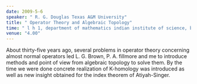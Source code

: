 ```yaml
---
date: 2009-5-6
speaker: " R. G. Douglas Texas A&M University"
title: " Operator Theory and Algebraic Topology"
time: " l h 1, department of mathematics indian institute of science, bangalore" 
venue: "4.00"
---
```

About thirty-five years ago, several problems in operator theory
concerning almost normal operators led L. G. Brown, P. A. fillmore and me
to introduce methods and point of view from algebraic topology to solve
them.  By the time we were done concrete realization of K-homology was
introduced as well as new insight obtained for the index theorem of
Atiyah-Singer.
